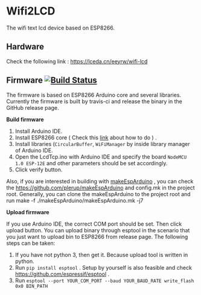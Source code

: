 # Wifi2LCD
The wifi text lcd device based on ESP8266. 

## Hardware
Check the following link :
https://lceda.cn/eeyrw/wifi-lcd

## Firmware [![Build Status](https://travis-ci.org/eeyrw/LcdTcp.svg?branch=master)](https://travis-ci.org/eeyrw/LcdTcp)
The firmware is based on ESP8266 Arduino core and several libraries. Currently the firmware is built by travis-ci and release the binary in the GitHub release page.

**Build firmware**

1. Install Arduino IDE. 
2. Install ESP8266 core ( Check this [link](https://github.com/esp8266/Arduino) about how to do ) .
3. Install libraries (`CircularBuffer`, `WiFiManager` by inside library manager of Arduino IDE.
4. Open the LcdTcp.ino with Arduino IDE and specify the board `NodeMCU 1.0 ESP-12E` and other parameters should be set accordingly.
5. Click verify button.

Also, if you are interested in building with [makeEspArduino](https://github.com/plerup/makeEspArduino) , you can check the https://github.com/plerup/makeEspArduino and config.mk in the project root. Generally, you can clone the makeEspArduino to the project root and run make -f ./makeEspArduino/makeEspArduino.mk -j7

**Upload firmware**

If you use Arduino IDE, the correct COM port should be set. Then click upload button. You can upload binary through esptool in the scenario that you just want to upload bin to ESP8266 from release page. The following steps can be taken:
1. If you have not python 3, then get it. Because upload tool is written in python.
2. Run `pip install esptool` .  Setup by yourself is also feasible and check https://github.com/espressif/esptool .
3. Run `esptool --port YOUR_COM_PORT --baud YOUR_BAUD_RATE write_flash 0x0 BIN_PATH`  




<!--stackedit_data:
eyJoaXN0b3J5IjpbMTk0NjE1MDY5MywyMDc4Mzg4ODg3XX0=
-->